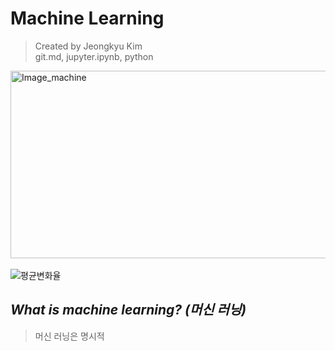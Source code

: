 Machine Learning
=============
> Created by Jeongkyu Kim  
git.md, jupyter.ipynb, python  

<img src="https://user-images.githubusercontent.com/66001539/117562702-e3234d00-b0db-11eb-914a-4dbd0a04fab6.png" width="600px" height="300px" title="px(픽셀) 크기 설정" alt="Image_machine"></img><br/>  
![평균변화율](https://user-images.githubusercontent.com/66001539/117780502-a6418c80-b27a-11eb-9925-b0875ac94771.png)

*What is machine learning? (머신 러닝)*
-------------
> 머신 러닝은 명시적
